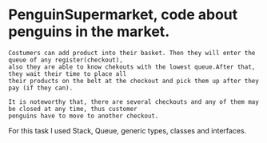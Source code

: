 # PenguinSupermarket, code about penguins in the market.
```
Costumers can add product into their basket. Then they will enter the queue of any register(checkout), 
also they are able to know chekouts with the lowest queue.After that, they wait their time to place all
their products on the belt at the checkout and pick them up after they pay (if they can).

It is noteworthy that, there are several checkouts and any of them may be closed at any time, thus customer
penguins have to move to another checkout.
```
For this task I used Stack, Queue, generic types, classes and interfaces.
